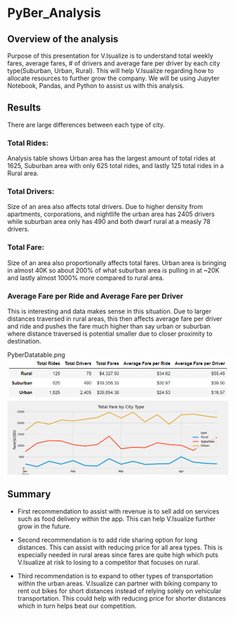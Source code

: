 # PyBer_Analysis
## Overview of the analysis
Purpose of this presentation for V.Isualize is to understand total weekly fares, average fares, # of drivers and average fare per driver
by each city type(Suburban, Urban, Rural). This will help V.Isualize regarding how to allocate resources to further grow the company. We 
will be using Jupyter Notebook, Pandas, and Python to assist us with this analysis.

## Results

There are large differences between each type of city.

### Total Rides:

Analysis table shows Urban area has the largest amount of total rides at 1625, Suburban area with only 625 total rides, and lastly
125 total rides in a Rural area.

### Total Drivers:

Size of an area also affects total drivers. Due to higher density from apartments, corporations, and nightlife the urban area has
2405 drivers while suburban area only has 490 and both dwarf rural at a measly 78 drivers. 

### Total Fare:

Size of an area also proportionally affects total fares. Urban area is bringing in almost 40K so about 200% of what suburban area is
pulling in at ~20K and lastly almost 1000% more compared to rural area.

### Average Fare per Ride and Average Fare per Driver

This is interesting and data makes sense in this situation. Due to larger distances traversed in rural areas, this then affects average
fare per driver and ride and pushes the fare much higher than say urban or suburban where distance traversed is potential smaller due
to closer proximity to destination.


PyberDatatable.png
![alt text](https://github.com/brivasbravo/PyBer_Analysis/blob/main/PyBerDatatable.png)
![alt text](https://github.com/brivasbravo/PyBer_Analysis/blob/main/Resources/PyBer_fare_summary.png)

## Summary

- First recommendation to assist with revenue is to sell add on services such as food delivery within the app. This can help V.Isualize
further grow in the future.

- Second recommendation is to add ride sharing option for long distances. This can assist with reducing price for all area types. This
is especially needed in rural areas since fares are quite high which puts V.Isualize at risk to losing to a competitor that focuses on rural.


- Third recommendation is to expand to other types of transportation within the urban areas. V.Isualize can partner with biking company
to rent out bikes for short distances instead of relying solely on vehicular transportation. This could help with reducing price for 
shorter distances which in turn helps beat our competition.




